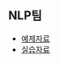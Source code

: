 ## NLP팀
- [예제자료](https://colab.research.google.com/drive/1CuV4jLYIBePK7T0es_QB5sssNL99tkA1)
- [실습자료](https://colab.research.google.com/drive/1byLoEAGDRa2dVKIi7BZJNPRonlxEJJbz)
